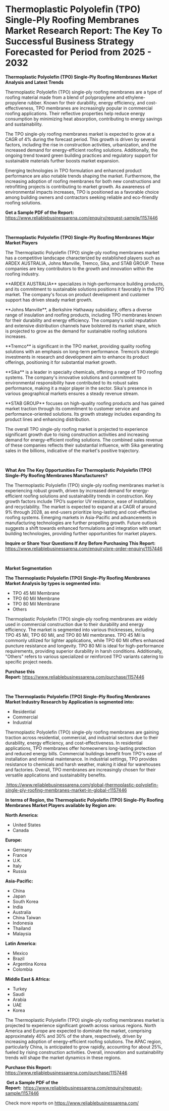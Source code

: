 <p><h1>Thermoplastic Polyolefin (TPO) Single-Ply Roofing Membranes Market Research Report: The Key To Successful Business Strategy Forecasted for Period from 2025 - 2032</h1></p><p><strong>Thermoplastic Polyolefin (TPO) Single-Ply Roofing Membranes Market Analysis and Latest Trends</strong></p>
<p><p>Thermoplastic Polyolefin (TPO) single-ply roofing membranes are a type of roofing material made from a blend of polypropylene and ethylene-propylene rubber. Known for their durability, energy efficiency, and cost-effectiveness, TPO membranes are increasingly popular in commercial roofing applications. Their reflective properties help reduce energy consumption by minimizing heat absorption, contributing to energy savings and sustainability.</p><p>The TPO single-ply roofing membranes market is expected to grow at a CAGR of 4% during the forecast period. This growth is driven by several factors, including the rise in construction activities, urbanization, and the increased demand for energy-efficient roofing solutions. Additionally, the ongoing trend toward green building practices and regulatory support for sustainable materials further boosts market expansion.</p><p>Emerging technologies in TPO formulation and enhanced product performance are also notable trends shaping the market. Furthermore, the increasing adoption of roofing membranes for both new constructions and retrofitting projects is contributing to market growth. As awareness of environmental impacts increases, TPO is positioned as a favorable choice among building owners and contractors seeking reliable and eco-friendly roofing solutions.</p></p>
<p><strong>Get a Sample PDF of the Report:&nbsp;</strong> <a href="https://www.reliablebusinessarena.com/enquiry/request-sample/1157446?utm_campaign=2120&utm_medium=2&utm_source=Github&utm_content=ia&utm_term=01022025&utm_id=thermoplastic-polyolefin-tpo-single-ply-roofing-membranes">https://www.reliablebusinessarena.com/enquiry/request-sample/1157446</a></p>
<p>&nbsp;</p>
<p><strong>Thermoplastic Polyolefin (TPO) Single-Ply Roofing Membranes Major Market Players</strong></p>
<p><p>The Thermoplastic Polyolefin (TPO) single-ply roofing membranes market has a competitive landscape characterized by established players such as ARDEX AUSTRALIA, Johns Manville, Tremco, Sika, and STAB GROUP. These companies are key contributors to the growth and innovation within the roofing industry.</p><p>**ARDEX AUSTRALIA** specializes in high-performance building products, and its commitment to sustainable solutions positions it favorably in the TPO market. The company's focus on product development and customer support has driven steady market growth. </p><p>**Johns Manville**, a Berkshire Hathaway subsidiary, offers a diverse range of insulation and roofing products, including TPO membranes known for their durability and energy efficiency. The company's solid reputation and extensive distribution channels have bolstered its market share, which is projected to grow as the demand for sustainable roofing solutions increases.</p><p>**Tremco** is significant in the TPO market, providing quality roofing solutions with an emphasis on long-term performance. Tremco’s strategic investments in research and development aim to enhance its product offerings, positioning it for substantial market growth.</p><p>**Sika** is a leader in specialty chemicals, offering a range of TPO roofing systems. The company's innovative solutions and commitment to environmental responsibility have contributed to its robust sales performance, making it a major player in the sector. Sika's presence in various geographical markets ensures a steady revenue stream.</p><p>**STAB GROUP** focuses on high-quality roofing products and has gained market traction through its commitment to customer service and performance-oriented solutions. Its growth strategy includes expanding its product lines and enhancing distribution.</p><p>The overall TPO single-ply roofing market is projected to experience significant growth due to rising construction activities and increasing demand for energy-efficient roofing solutions. The combined sales revenue of these companies reflects their substantial influence, with Sika generating sales in the billions, indicative of the market's positive trajectory.</p></p>
<p>&nbsp;</p>
<p><strong>What Are The Key Opportunities For Thermoplastic Polyolefin (TPO) Single-Ply Roofing Membranes Manufacturers?</strong></p>
<p><p>The Thermoplastic Polyolefin (TPO) single-ply roofing membranes market is experiencing robust growth, driven by increased demand for energy-efficient roofing solutions and sustainability trends in construction. Key growth factors include TPO’s superior UV resistance, ease of installation, and recyclability. The market is expected to expand at a CAGR of around 9% through 2028, as end-users prioritize long-lasting and cost-effective roofing systems. Emerging markets in Asia-Pacific and advancements in manufacturing technologies are further propelling growth. Future outlook suggests a shift towards enhanced formulations and integration with smart building technologies, providing further opportunities for market players.</p></p>
<p><strong>Inquire or Share Your Questions If Any Before Purchasing This Report:</strong> <a href="https://www.reliablebusinessarena.com/enquiry/pre-order-enquiry/1157446?utm_campaign=2120&utm_medium=2&utm_source=Github&utm_content=ia&utm_term=01022025&utm_id=thermoplastic-polyolefin-tpo-single-ply-roofing-membranes">https://www.reliablebusinessarena.com/enquiry/pre-order-enquiry/1157446</a></p>
<p>&nbsp;</p>
<p><strong>Market Segmentation</strong></p>
<p><strong>The Thermoplastic Polyolefin (TPO) Single-Ply Roofing Membranes Market Analysis by types is segmented into:</strong></p>
<p><ul><li>TPO 45 Mil Membrane</li><li>TPO 60 Mil Membrane</li><li>TPO 80 Mil Membrane</li><li>Others</li></ul></p>
<p><p>Thermoplastic Polyolefin (TPO) single-ply roofing membranes are widely used in commercial construction due to their durability and energy efficiency. The market is segmented into various thicknesses, including TPO 45 Mil, TPO 60 Mil, and TPO 80 Mil membranes. TPO 45 Mil is commonly utilized for lighter applications, while TPO 60 Mil offers enhanced puncture resistance and longevity. TPO 80 Mil is ideal for high-performance requirements, providing superior durability in harsh conditions. Additionally, "Others" refers to various specialized or reinforced TPO variants catering to specific project needs.</p></p>
<p><strong>Purchase this Report:&nbsp;</strong><a href="https://www.reliablebusinessarena.com/purchase/1157446?utm_campaign=2120&utm_medium=2&utm_source=Github&utm_content=ia&utm_term=01022025&utm_id=thermoplastic-polyolefin-tpo-single-ply-roofing-membranes">https://www.reliablebusinessarena.com/purchase/1157446</a></p>
<p>&nbsp;</p>
<p><strong>The Thermoplastic Polyolefin (TPO) Single-Ply Roofing Membranes Market Industry Research by Application is segmented into:</strong></p>
<p><ul><li>Residential</li><li>Commercial</li><li>Industrial</li></ul></p>
<p><p>Thermoplastic Polyolefin (TPO) single-ply roofing membranes are gaining traction across residential, commercial, and industrial sectors due to their durability, energy efficiency, and cost-effectiveness. In residential applications, TPO membranes offer homeowners long-lasting protection and reduced energy bills. Commercial buildings benefit from TPO's ease of installation and minimal maintenance. In industrial settings, TPO provides resistance to chemicals and harsh weather, making it ideal for warehouses and factories. Overall, TPO membranes are increasingly chosen for their versatile applications and sustainability benefits.</p></p>
<p><a href="https://www.reliablebusinessarena.com/global-thermoplastic-polyolefin-single-ply-roofing-membranes-market-in-global-r1157446?utm_campaign=2120&utm_medium=2&utm_source=Github&utm_content=ia&utm_term=01022025&utm_id=thermoplastic-polyolefin-tpo-single-ply-roofing-membranes">&nbsp;https://www.reliablebusinessarena.com/global-thermoplastic-polyolefin-single-ply-roofing-membranes-market-in-global-r1157446</a></p>
<p><strong>In terms of Region, the Thermoplastic Polyolefin (TPO) Single-Ply Roofing Membranes Market Players available by Region are:</strong></p>
<p>
    <p> <strong> North America: </strong>
        <ul>
            <li>United States</li>
            <li>Canada</li>
        </ul>
        </p> 
    <p> <strong> Europe: </strong>
        <ul>
            <li>Germany</li>
            <li>France</li>
            <li>U.K.</li>
            <li>Italy</li>
            <li>Russia</li>
        </ul>
        </p> 
    <p> <strong> Asia-Pacific: </strong>
        <ul>
            <li>China</li>
            <li>Japan</li>
            <li>South Korea</li>
            <li>India</li>
            <li>Australia</li>
            <li>China Taiwan</li>
            <li>Indonesia</li>
            <li>Thailand</li>
            <li>Malaysia</li>
        </ul>
        </p> 
    <p> <strong> Latin America: </strong>
        <ul>
            <li>Mexico</li>
            <li>Brazil</li>
            <li>Argentina Korea</li>
            <li>Colombia</li>
        </ul>
        </p> 
    <p> <strong> Middle East & Africa: </strong>
        <ul>
            <li>Turkey</li>
            <li>Saudi</li>
            <li>Arabia</li>
            <li>UAE</li>
            <li>Korea</li>
        </ul>
    </p>
    </p>
<p><p>The Thermoplastic Polyolefin (TPO) single-ply roofing membranes market is projected to experience significant growth across various regions. North America and Europe are expected to dominate the market, comprising approximately 40% and 30% of the share, respectively, driven by increasing adoption of energy-efficient roofing solutions. The APAC region, particularly China, is anticipated to grow rapidly, accounting for about 25%, fueled by rising construction activities. Overall, innovation and sustainability trends will shape the market dynamics in these regions.</p></p>
<p><strong>Purchase this Report: </strong><a href="https://www.reliablebusinessarena.com/purchase/1157446?utm_campaign=2120&utm_medium=2&utm_source=Github&utm_content=ia&utm_term=01022025&utm_id=thermoplastic-polyolefin-tpo-single-ply-roofing-membranes">https://www.reliablebusinessarena.com/purchase/1157446</a></p>
<p>&nbsp;<strong>Get a Sample PDF of the Report:&nbsp;&nbsp;</strong><a href="https://www.reliablebusinessarena.com/enquiry/request-sample/1157446?utm_campaign=2120&utm_medium=2&utm_source=Github&utm_content=ia&utm_term=01022025&utm_id=thermoplastic-polyolefin-tpo-single-ply-roofing-membranes">https://www.reliablebusinessarena.com/enquiry/request-sample/1157446</a></p>
<p><strong></strong></p>
<p>Check more reports on <a href="https://www.reliablebusinessarena.com/?utm_campaign=2120&utm_medium=2&utm_source=Github&utm_content=ia&utm_term=01022025&utm_id=thermoplastic-polyolefin-tpo-single-ply-roofing-membranes">https://www.reliablebusinessarena.com/</a></p>